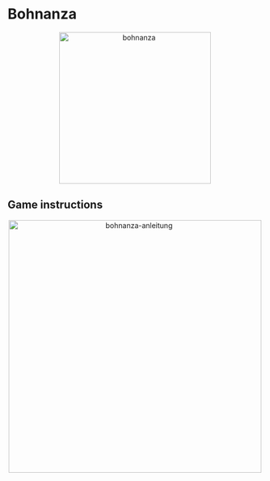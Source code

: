 # Bohnanza

<p align="center">
<img alt="bohnanza" src="https://github.com/JOMI195/Bohnanza/assets/57303615/9ff67416-81bc-4e6a-bb5e-08585779e5a7" height="300">
</p>

## Game instructions
<p align="center">
<img alt="bohnanza-anleitung" src="https://github.com/JOMI195/Bohnanza/assets/57303615/07a90f45-82d3-4ccc-acde-9478fc7e3aee" height="500">
</p>
